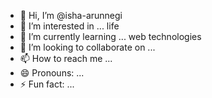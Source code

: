 - 👋 Hi, I’m @isha-arunnegi
- 👀 I’m interested in ... life
- 🌱 I’m currently learning ... web technologies
- 💞️ I’m looking to collaborate on ...
- 📫 How to reach me ...
- 😄 Pronouns: ...
- ⚡ Fun fact: ...

<!---
isha-arunnegi/isha-arunnegi is a ✨ special ✨ repository because its `README.md` (this file) appears on your GitHub profile.
You can click the Preview link to take a look at your changes.
--->
